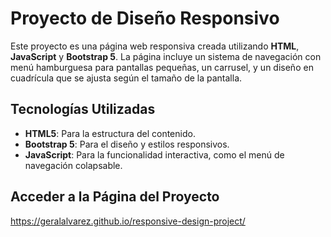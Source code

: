 # Proyecto de Diseño Responsivo

Este proyecto es una página web responsiva creada utilizando **HTML**, **JavaScript** y **Bootstrap 5**. La página incluye un sistema de navegación con menú hamburguesa para pantallas pequeñas, un carrusel, y un diseño en cuadrícula que se ajusta según el tamaño de la pantalla.

## Tecnologías Utilizadas
- **HTML5**: Para la estructura del contenido.
- **Bootstrap 5**: Para el diseño y estilos responsivos.
- **JavaScript**: Para la funcionalidad interactiva, como el menú de navegación colapsable.

## Acceder a la Página del Proyecto 
https://geralalvarez.github.io/responsive-design-project/
